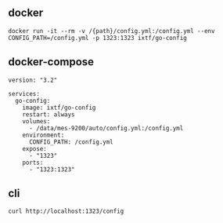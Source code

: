 
## docker 
```shell script
docker run -it --rm -v /{path}/config.yml:/config.yml --env CONFIG_PATH=/config.yml -p 1323:1323 ixtf/go-config
```

## docker-compose
```
version: "3.2"

services:
  go-config:
    image: ixtf/go-config
    restart: always
    volumes:
      - /data/mes-9200/auto/config.yml:/config.yml
    environment:
      CONFIG_PATH: /config.yml
    expose:
      - "1323"
    ports:
      - "1323:1323"
```

## cli
```shell script
curl http://localhost:1323/config
```
